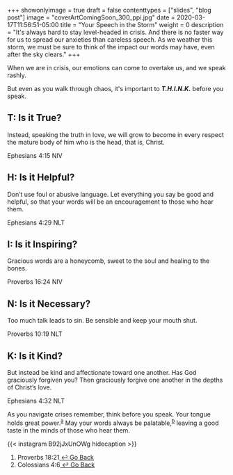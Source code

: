 +++
showonlyimage = true
draft = false
contenttypes = ["slides", "blog post"]
image = "coverArtComingSoon_300_ppi.jpg"
date = 2020-03-17T11:56:51-05:00
title = "Your Speech in the Storm"
weight = 0
description = "It's always hard to stay level-headed in crisis. And there is no faster way for us to spread our anxieties than careless speech. As we weather this storm, we must be sure to think of the impact our words may have, even after the sky clears."
+++

When we are in crisis, our emotions can come to overtake us, and we speak rashly. 

But even as you walk through chaos, it's important to _**T.H.I.N.K.**_ before you speak.

## T: Is it True?
<div class='bible-text'>Instead, speaking the truth in love, we will grow to become in every respect the mature body of him who is the head, that is, Christ.
<p class='bible-reference'>Ephesians 4:15 NIV</p>
</div>

## H: Is it Helpful?
<div class='bible-text'>Don’t use foul or abusive language. Let everything you say be good and helpful, so that your words will be an encouragement to those who hear them.
<p class='bible-reference'>Ephesians 4:29 NLT</p>
</div>

## I: Is it Inspiring? 
<div class='bible-text'>Gracious words are a honeycomb, sweet to the soul and healing to the bones.
<p class='bible-reference'>Proverbs 16:24 NIV</p>
</div>

## N: Is it Necessary? 
<div class='bible-text'>Too much talk leads to sin. Be sensible and keep your mouth shut.
<p class='bible-reference'>Proverbs 10:19 NLT</p>
</div>

## K: Is it Kind? 
<div class='bible-text'>But instead be kind and affectionate toward one another. Has God graciously forgiven you? Then graciously forgive one another in the depths of Christ’s love.
<p class='bible-reference'>Ephesians 4:32 NLT</p>
</div>

As you navigate crises remember, think before you speak. Your tongue holds great power.<sup><a class='footnote-reference' id='footnote-a-reference' href='#footnote-a'>a</a></sup> May your words always be palatable,<sup><a class='footnote-reference' id='footnote-b-reference' href='#footnote-b'>b</a></sup> leaving a good taste in the minds of those who hear them.

{{< instagram B92jJxUnOWg hidecaption >}}
<br>
<ol class='footnotes' id='footnotes'>
<li class='footnote' id='footnote-a'>Proverbs 18:21<a class='go-back-link' href='#footnote-a-reference'>&nbsp;&#8617;&nbsp;Go Back</a></li>
<li class='footnote' id='footnote-b'>Colossians 4:6<a class='go-back-link' href='#footnote-a-reference'>&nbsp;&#8617;&nbsp;Go Back</a></li>
</ol>